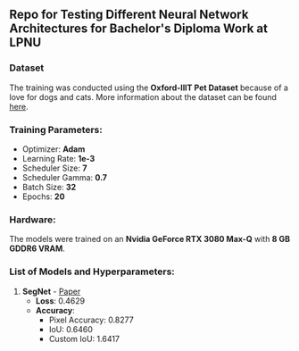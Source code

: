 ## Repo for Testing Different Neural Network Architectures for Bachelor's Diploma Work at LPNU

### Dataset
The training was conducted using the **Oxford-IIIT Pet Dataset** because of a love for dogs and cats. More information about the dataset can be found [here](https://www.robots.ox.ac.uk/~vgg/data/pets/).

### Training Parameters:
- Optimizer: **Adam**
- Learning Rate: **1e-3**
- Scheduler Size: **7**
- Scheduler Gamma: **0.7**
- Batch Size: **32**
- Epochs: **20**

### Hardware:
The models were trained on an **Nvidia GeForce RTX 3080 Max-Q** with **8 GB GDDR6 VRAM**.

### List of Models and Hyperparameters:
1. **SegNet** - [Paper](https://arxiv.org/abs/1511.00561v3)  
   - **Loss**: 0.4629  
   - **Accuracy**:  
     - Pixel Accuracy: 0.8277  
     - IoU: 0.6460  
     - Custom IoU: 1.6417  
